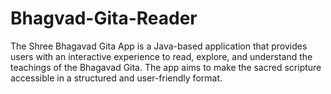 # Bhagvad-Gita-Reader
The Shree Bhagavad Gita App is a Java-based application that provides users with an interactive experience to read, explore, and understand the teachings of the Bhagavad Gita. The app aims to make the sacred scripture accessible in a structured and user-friendly format.
